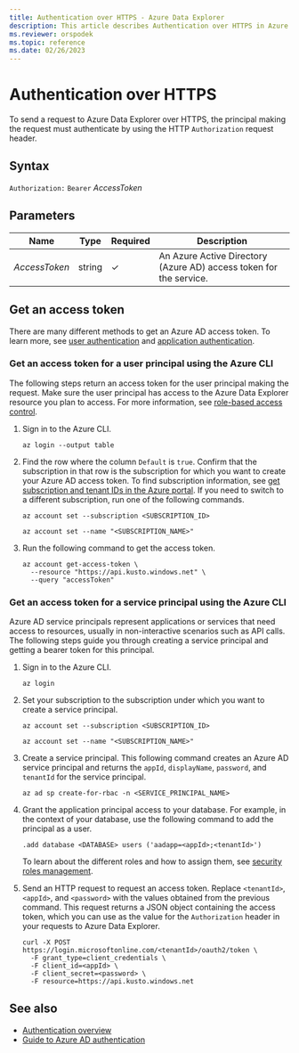 ```yaml
---
title: Authentication over HTTPS - Azure Data Explorer
description: This article describes Authentication over HTTPS in Azure Data Explorer.
ms.reviewer: orspodek
ms.topic: reference
ms.date: 02/26/2023
---
```

# Authentication over HTTPS

To send a request to Azure Data Explorer over HTTPS, the principal making the request
must authenticate by using the HTTP `Authorization` request header.

## Syntax

`Authorization:` `Bearer` *AccessToken*

## Parameters

| Name | Type | Required | Description |
|--|--|--|--|
| *AccessToken*| string | &check; | An Azure Active Directory (Azure AD) access token for the service.|

## Get an access token

There are many different methods to get an Azure AD access token. To learn more, see [user authentication](../../management/access-control/how-to-authenticate-with-aad.md#user-authentication) and [application authentication](../../management/access-control/how-to-authenticate-with-aad.md#application-authentication).

### Get an access token for a user principal using the Azure CLI

The following steps return an access token for the user principal making the request. Make sure the user principal has access to the Azure Data Explorer resource you plan to access. For more information, see [role-based access control](../../management/access-control/role-based-access-control.md).

1. Sign in to the Azure CLI.

      ```azurecli
      az login --output table
      ```

1. Find the row where the column `Default` is `true`. Confirm that the subscription in that row is the subscription for which you want to create your Azure AD access token. To find subscription information, see [get subscription and tenant IDs in the Azure portal](/azure/azure-portal/get-subscription-tenant-id). If you need to switch to a different subscription, run one of the following commands.

      ```azurecli
      az account set --subscription <SUBSCRIPTION_ID>
      ```

      ```azurecli
      az account set --name "<SUBSCRIPTION_NAME>"
      ```

1. Run the following command to get the access token.

      ```azurecli
      az account get-access-token \
        --resource "https://api.kusto.windows.net" \
        --query "accessToken"
      ```

### Get an access token for a service principal using the Azure CLI

Azure AD service principals represent applications or services that need access to resources, usually in non-interactive scenarios such as API calls. The following steps guide you through creating a service principal and getting a bearer token for this principal.

1. Sign in to the Azure CLI.

      ```azurecli
      az login
      ```

1. Set your subscription to the subscription under which you want to create a service principal.

      ```azurecli
      az account set --subscription <SUBSCRIPTION_ID>
      ```

      ```azurecli
      az account set --name "<SUBSCRIPTION_NAME>"
      ```

1. Create a service principal. This following command creates an Azure AD service principal and returns the `appId`, `displayName`, `password`, and `tenantId` for the service principal.

      ```azurecli
      az ad sp create-for-rbac -n <SERVICE_PRINCIPAL_NAME> 
      ```

1. Grant the application principal access to your database. For example, in the context of your database, use the following command to add the principal as a user.

      ```kusto
      .add database <DATABASE> users ('aadapp=<appId>;<tenantId>')
      ```

      To learn about the different roles and how to assign them, see [security roles management](../../management/security-roles.md).

1. Send an HTTP request to request an access token. Replace `<tenantId>`, `<appId>`, and `<password>` with the values obtained from the previous command. This request returns a JSON object containing the access token, which you can use as the value for the `Authorization` header in your requests to Azure Data Explorer.

      ```azurecli
      curl -X POST https://login.microsoftonline.com/<tenantId>/oauth2/token \
        -F grant_type=client_credentials \
        -F client_id=<appId> \
        -F client_secret=<password> \
        -F resource=https://api.kusto.windows.net
      ```

## See also

* [Authentication overview](../../management/access-control/index.md)
* [Guide to Azure AD authentication](../../management/access-control/how-to-authenticate-with-aad.md)
